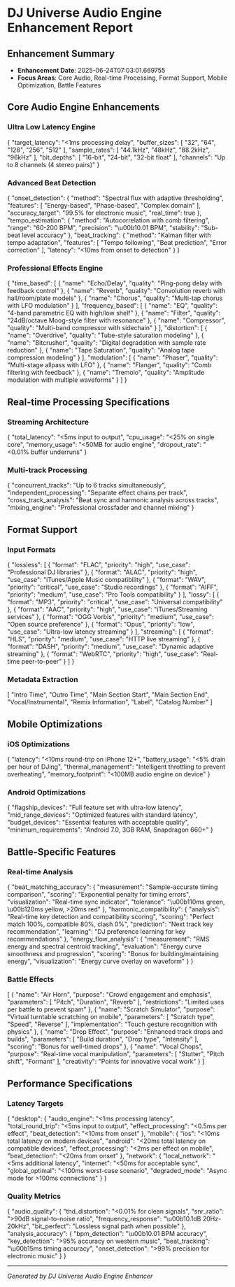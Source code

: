 # DJ Universe Audio Engine Enhancement Report

## Enhancement Summary
- **Enhancement Date**: 2025-06-24T07:03:01.669755
- **Focus Areas**: Core Audio, Real-time Processing, Format Support, Mobile Optimization, Battle Features

## Core Audio Engine Enhancements
### Ultra Low Latency Engine
{
  "target_latency": "<1ms processing delay",
  "buffer_sizes": [
    "32",
    "64",
    "128",
    "256",
    "512"
  ],
  "sample_rates": [
    "44.1kHz",
    "48kHz",
    "88.2kHz",
    "96kHz"
  ],
  "bit_depths": [
    "16-bit",
    "24-bit",
    "32-bit float"
  ],
  "channels": "Up to 8 channels (4 stereo pairs)"
}

### Advanced Beat Detection
{
  "onset_detection": {
    "method": "Spectral flux with adaptive thresholding",
    "features": [
      "Energy-based",
      "Phase-based",
      "Complex domain"
    ],
    "accuracy_target": "99.5% for electronic music",
    "real_time": true
  },
  "tempo_estimation": {
    "method": "Autocorrelation with comb filtering",
    "range": "60-200 BPM",
    "precision": "\u00b10.01 BPM",
    "stability": "Sub-beat level accuracy"
  },
  "beat_tracking": {
    "method": "Kalman filter with tempo adaptation",
    "features": [
      "Tempo following",
      "Beat prediction",
      "Error correction"
    ],
    "latency": "<10ms from onset to detection"
  }
}

### Professional Effects Engine
{
  "time_based": [
    {
      "name": "Echo/Delay",
      "quality": "Ping-pong delay with feedback control"
    },
    {
      "name": "Reverb",
      "quality": "Convolution reverb with hall/room/plate models"
    },
    {
      "name": "Chorus",
      "quality": "Multi-tap chorus with LFO modulation"
    }
  ],
  "frequency_based": [
    {
      "name": "EQ",
      "quality": "4-band parametric EQ with high/low shelf"
    },
    {
      "name": "Filter",
      "quality": "24dB/octave Moog-style filter with resonance"
    },
    {
      "name": "Compressor",
      "quality": "Multi-band compressor with sidechain"
    }
  ],
  "distortion": [
    {
      "name": "Overdrive",
      "quality": "Tube-style saturation modeling"
    },
    {
      "name": "Bitcrusher",
      "quality": "Digital degradation with sample rate reduction"
    },
    {
      "name": "Tape Saturation",
      "quality": "Analog tape compression modeling"
    }
  ],
  "modulation": [
    {
      "name": "Phaser",
      "quality": "Multi-stage allpass with LFO"
    },
    {
      "name": "Flanger",
      "quality": "Comb filtering with feedback"
    },
    {
      "name": "Tremolo",
      "quality": "Amplitude modulation with multiple waveforms"
    }
  ]
}

## Real-time Processing Specifications
### Streaming Architecture
{
  "total_latency": "<5ms input to output",
  "cpu_usage": "<25% on single core",
  "memory_usage": "<50MB for audio engine",
  "dropout_rate": "<0.01% buffer underruns"
}

### Multi-track Processing
{
  "concurrent_tracks": "Up to 6 tracks simultaneously",
  "independent_processing": "Separate effect chains per track",
  "cross_track_analysis": "Beat sync and harmonic analysis across tracks",
  "mixing_engine": "Professional crossfader and channel mixing"
}

## Format Support
### Input Formats
{
  "lossless": [
    {
      "format": "FLAC",
      "priority": "high",
      "use_case": "Professional DJ libraries"
    },
    {
      "format": "ALAC",
      "priority": "high",
      "use_case": "iTunes/Apple Music compatibility"
    },
    {
      "format": "WAV",
      "priority": "critical",
      "use_case": "Studio recordings"
    },
    {
      "format": "AIFF",
      "priority": "medium",
      "use_case": "Pro Tools compatibility"
    }
  ],
  "lossy": [
    {
      "format": "MP3",
      "priority": "critical",
      "use_case": "Universal compatibility"
    },
    {
      "format": "AAC",
      "priority": "high",
      "use_case": "iTunes/Streaming services"
    },
    {
      "format": "OGG Vorbis",
      "priority": "medium",
      "use_case": "Open source preference"
    },
    {
      "format": "Opus",
      "priority": "low",
      "use_case": "Ultra-low latency streaming"
    }
  ],
  "streaming": [
    {
      "format": "HLS",
      "priority": "medium",
      "use_case": "HTTP live streaming"
    },
    {
      "format": "DASH",
      "priority": "medium",
      "use_case": "Dynamic adaptive streaming"
    },
    {
      "format": "WebRTC",
      "priority": "high",
      "use_case": "Real-time peer-to-peer"
    }
  ]
}

### Metadata Extraction
[
  "Intro Time",
  "Outro Time",
  "Main Section Start",
  "Main Section End",
  "Vocal/Instrumental",
  "Remix Information",
  "Label",
  "Catalog Number"
]

## Mobile Optimizations
### iOS Optimizations
{
  "latency": "<10ms round-trip on iPhone 12+",
  "battery_usage": "<5% drain per hour of DJing",
  "thermal_management": "Intelligent throttling to prevent overheating",
  "memory_footprint": "<100MB audio engine on device"
}

### Android Optimizations
{
  "flagship_devices": "Full feature set with ultra-low latency",
  "mid_range_devices": "Optimized features with standard latency",
  "budget_devices": "Essential features with acceptable quality",
  "minimum_requirements": "Android 7.0, 3GB RAM, Snapdragon 660+"
}

## Battle-Specific Features
### Real-time Analysis
{
  "beat_matching_accuracy": {
    "measurement": "Sample-accurate timing comparison",
    "scoring": "Exponential penalty for timing errors",
    "visualization": "Real-time sync indicator",
    "tolerance": "\u00b110ms green, \u00b120ms yellow, >20ms red"
  },
  "harmonic_compatibility": {
    "analysis": "Real-time key detection and compatibility scoring",
    "scoring": "Perfect match 100%, compatible 80%, clash 0%",
    "prediction": "Next track key recommendation",
    "learning": "DJ preference learning for key recommendations"
  },
  "energy_flow_analysis": {
    "measurement": "RMS energy and spectral centroid tracking",
    "evaluation": "Energy curve smoothness and progression",
    "scoring": "Bonus for building/maintaining energy",
    "visualization": "Energy curve overlay on waveform"
  }
}

### Battle Effects
[
  {
    "name": "Air Horn",
    "purpose": "Crowd engagement and emphasis",
    "parameters": [
      "Pitch",
      "Duration",
      "Reverb"
    ],
    "restrictions": "Limited uses per battle to prevent spam"
  },
  {
    "name": "Scratch Simulator",
    "purpose": "Virtual turntable scratching on mobile",
    "parameters": [
      "Scratch type",
      "Speed",
      "Reverse"
    ],
    "implementation": "Touch gesture recognition with physics"
  },
  {
    "name": "Drop Effect",
    "purpose": "Enhanced track drops and builds",
    "parameters": [
      "Build duration",
      "Drop type",
      "Intensity"
    ],
    "scoring": "Bonus for well-timed drops"
  },
  {
    "name": "Vocal Chops",
    "purpose": "Real-time vocal manipulation",
    "parameters": [
      "Stutter",
      "Pitch shift",
      "Formant"
    ],
    "creativity": "Points for innovative vocal work"
  }
]

## Performance Specifications
### Latency Targets
{
  "desktop": {
    "audio_engine": "<1ms processing latency",
    "total_round_trip": "<5ms input to output",
    "effect_processing": "<0.5ms per effect",
    "beat_detection": "<10ms from onset"
  },
  "mobile": {
    "ios": "<10ms total latency on modern devices",
    "android": "<20ms total latency on compatible devices",
    "effect_processing": "<2ms per effect on mobile",
    "beat_detection": "<20ms from onset"
  },
  "network": {
    "local_network": "<5ms additional latency",
    "internet": "<50ms for acceptable sync",
    "global_optimal": "<100ms worst-case scenario",
    "degraded_mode": "Async mode for >100ms connections"
  }
}

### Quality Metrics
{
  "audio_quality": {
    "thd_distortion": "<0.01% for clean signals",
    "snr_ratio": ">90dB signal-to-noise ratio",
    "frequency_response": "\u00b10.1dB 20Hz-20kHz",
    "bit_perfect": "Lossless signal path when possible"
  },
  "analysis_accuracy": {
    "bpm_detection": "\u00b10.01 BPM accuracy",
    "key_detection": ">95% accuracy on western music",
    "beat_tracking": "\u00b15ms timing accuracy",
    "onset_detection": ">99% precision for electronic music"
  }
}

---
*Generated by DJ Universe Audio Engine Enhancer*
